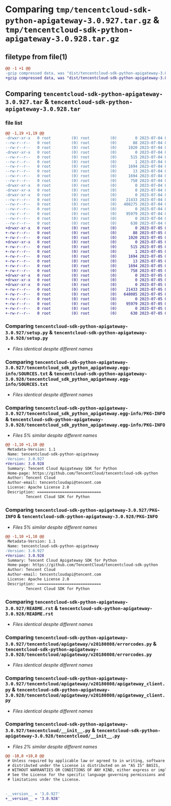 # Comparing `tmp/tencentcloud-sdk-python-apigateway-3.0.927.tar.gz` & `tmp/tencentcloud-sdk-python-apigateway-3.0.928.tar.gz`

## filetype from file(1)

```diff
@@ -1 +1 @@
-gzip compressed data, was "dist/tencentcloud-sdk-python-apigateway-3.0.927.tar", last modified: Tue Jul  4 00:14:33 2023, max compression
+gzip compressed data, was "dist/tencentcloud-sdk-python-apigateway-3.0.928.tar", last modified: Wed Jul  5 00:18:20 2023, max compression
```

## Comparing `tencentcloud-sdk-python-apigateway-3.0.927.tar` & `tencentcloud-sdk-python-apigateway-3.0.928.tar`

### file list

```diff
@@ -1,19 +1,19 @@
-drwxr-xr-x   0 root         (0) root         (0)        0 2023-07-04 00:14:33.000000 tencentcloud-sdk-python-apigateway-3.0.927/
--rw-r--r--   0 root         (0) root         (0)       88 2023-07-04 00:14:33.000000 tencentcloud-sdk-python-apigateway-3.0.927/setup.cfg
--rw-r--r--   0 root         (0) root         (0)     1020 2023-07-04 00:14:33.000000 tencentcloud-sdk-python-apigateway-3.0.927/setup.py
-drwxr-xr-x   0 root         (0) root         (0)        0 2023-07-04 00:14:33.000000 tencentcloud-sdk-python-apigateway-3.0.927/tencentcloud_sdk_python_apigateway.egg-info/
--rw-r--r--   0 root         (0) root         (0)      515 2023-07-04 00:14:33.000000 tencentcloud-sdk-python-apigateway-3.0.927/tencentcloud_sdk_python_apigateway.egg-info/SOURCES.txt
--rw-r--r--   0 root         (0) root         (0)        1 2023-07-04 00:14:33.000000 tencentcloud-sdk-python-apigateway-3.0.927/tencentcloud_sdk_python_apigateway.egg-info/dependency_links.txt
--rw-r--r--   0 root         (0) root         (0)     1694 2023-07-04 00:14:33.000000 tencentcloud-sdk-python-apigateway-3.0.927/tencentcloud_sdk_python_apigateway.egg-info/PKG-INFO
--rw-r--r--   0 root         (0) root         (0)       13 2023-07-04 00:14:33.000000 tencentcloud-sdk-python-apigateway-3.0.927/tencentcloud_sdk_python_apigateway.egg-info/top_level.txt
--rw-r--r--   0 root         (0) root         (0)     1694 2023-07-04 00:14:33.000000 tencentcloud-sdk-python-apigateway-3.0.927/PKG-INFO
--rw-r--r--   0 root         (0) root         (0)      758 2023-07-04 00:14:33.000000 tencentcloud-sdk-python-apigateway-3.0.927/README.rst
-drwxr-xr-x   0 root         (0) root         (0)        0 2023-07-04 00:14:33.000000 tencentcloud-sdk-python-apigateway-3.0.927/tencentcloud/
-drwxr-xr-x   0 root         (0) root         (0)        0 2023-07-04 00:14:33.000000 tencentcloud-sdk-python-apigateway-3.0.927/tencentcloud/apigateway/
-drwxr-xr-x   0 root         (0) root         (0)        0 2023-07-04 00:14:33.000000 tencentcloud-sdk-python-apigateway-3.0.927/tencentcloud/apigateway/v20180808/
--rw-r--r--   0 root         (0) root         (0)    21433 2023-07-04 00:14:33.000000 tencentcloud-sdk-python-apigateway-3.0.927/tencentcloud/apigateway/v20180808/errorcodes.py
--rw-r--r--   0 root         (0) root         (0)   408275 2023-07-04 00:14:33.000000 tencentcloud-sdk-python-apigateway-3.0.927/tencentcloud/apigateway/v20180808/models.py
--rw-r--r--   0 root         (0) root         (0)        0 2023-07-04 00:14:33.000000 tencentcloud-sdk-python-apigateway-3.0.927/tencentcloud/apigateway/v20180808/__init__.py
--rw-r--r--   0 root         (0) root         (0)    95979 2023-07-04 00:14:33.000000 tencentcloud-sdk-python-apigateway-3.0.927/tencentcloud/apigateway/v20180808/apigateway_client.py
--rw-r--r--   0 root         (0) root         (0)        0 2023-07-04 00:14:33.000000 tencentcloud-sdk-python-apigateway-3.0.927/tencentcloud/apigateway/__init__.py
--rw-r--r--   0 root         (0) root         (0)      630 2023-07-04 00:14:33.000000 tencentcloud-sdk-python-apigateway-3.0.927/tencentcloud/__init__.py
+drwxr-xr-x   0 root         (0) root         (0)        0 2023-07-05 00:18:20.000000 tencentcloud-sdk-python-apigateway-3.0.928/
+-rw-r--r--   0 root         (0) root         (0)       88 2023-07-05 00:18:20.000000 tencentcloud-sdk-python-apigateway-3.0.928/setup.cfg
+-rw-r--r--   0 root         (0) root         (0)     1020 2023-07-05 00:18:20.000000 tencentcloud-sdk-python-apigateway-3.0.928/setup.py
+drwxr-xr-x   0 root         (0) root         (0)        0 2023-07-05 00:18:20.000000 tencentcloud-sdk-python-apigateway-3.0.928/tencentcloud_sdk_python_apigateway.egg-info/
+-rw-r--r--   0 root         (0) root         (0)      515 2023-07-05 00:18:20.000000 tencentcloud-sdk-python-apigateway-3.0.928/tencentcloud_sdk_python_apigateway.egg-info/SOURCES.txt
+-rw-r--r--   0 root         (0) root         (0)        1 2023-07-05 00:18:20.000000 tencentcloud-sdk-python-apigateway-3.0.928/tencentcloud_sdk_python_apigateway.egg-info/dependency_links.txt
+-rw-r--r--   0 root         (0) root         (0)     1694 2023-07-05 00:18:20.000000 tencentcloud-sdk-python-apigateway-3.0.928/tencentcloud_sdk_python_apigateway.egg-info/PKG-INFO
+-rw-r--r--   0 root         (0) root         (0)       13 2023-07-05 00:18:20.000000 tencentcloud-sdk-python-apigateway-3.0.928/tencentcloud_sdk_python_apigateway.egg-info/top_level.txt
+-rw-r--r--   0 root         (0) root         (0)     1694 2023-07-05 00:18:20.000000 tencentcloud-sdk-python-apigateway-3.0.928/PKG-INFO
+-rw-r--r--   0 root         (0) root         (0)      758 2023-07-05 00:18:20.000000 tencentcloud-sdk-python-apigateway-3.0.928/README.rst
+drwxr-xr-x   0 root         (0) root         (0)        0 2023-07-05 00:18:20.000000 tencentcloud-sdk-python-apigateway-3.0.928/tencentcloud/
+drwxr-xr-x   0 root         (0) root         (0)        0 2023-07-05 00:18:20.000000 tencentcloud-sdk-python-apigateway-3.0.928/tencentcloud/apigateway/
+drwxr-xr-x   0 root         (0) root         (0)        0 2023-07-05 00:18:20.000000 tencentcloud-sdk-python-apigateway-3.0.928/tencentcloud/apigateway/v20180808/
+-rw-r--r--   0 root         (0) root         (0)    21433 2023-07-05 00:18:20.000000 tencentcloud-sdk-python-apigateway-3.0.928/tencentcloud/apigateway/v20180808/errorcodes.py
+-rw-r--r--   0 root         (0) root         (0)   648085 2023-07-05 00:18:20.000000 tencentcloud-sdk-python-apigateway-3.0.928/tencentcloud/apigateway/v20180808/models.py
+-rw-r--r--   0 root         (0) root         (0)        0 2023-07-05 00:18:20.000000 tencentcloud-sdk-python-apigateway-3.0.928/tencentcloud/apigateway/v20180808/__init__.py
+-rw-r--r--   0 root         (0) root         (0)    95979 2023-07-05 00:18:20.000000 tencentcloud-sdk-python-apigateway-3.0.928/tencentcloud/apigateway/v20180808/apigateway_client.py
+-rw-r--r--   0 root         (0) root         (0)        0 2023-07-05 00:18:20.000000 tencentcloud-sdk-python-apigateway-3.0.928/tencentcloud/apigateway/__init__.py
+-rw-r--r--   0 root         (0) root         (0)      630 2023-07-05 00:18:20.000000 tencentcloud-sdk-python-apigateway-3.0.928/tencentcloud/__init__.py
```

### Comparing `tencentcloud-sdk-python-apigateway-3.0.927/setup.py` & `tencentcloud-sdk-python-apigateway-3.0.928/setup.py`

 * *Files identical despite different names*

### Comparing `tencentcloud-sdk-python-apigateway-3.0.927/tencentcloud_sdk_python_apigateway.egg-info/SOURCES.txt` & `tencentcloud-sdk-python-apigateway-3.0.928/tencentcloud_sdk_python_apigateway.egg-info/SOURCES.txt`

 * *Files identical despite different names*

### Comparing `tencentcloud-sdk-python-apigateway-3.0.927/tencentcloud_sdk_python_apigateway.egg-info/PKG-INFO` & `tencentcloud-sdk-python-apigateway-3.0.928/tencentcloud_sdk_python_apigateway.egg-info/PKG-INFO`

 * *Files 5% similar despite different names*

```diff
@@ -1,10 +1,10 @@
 Metadata-Version: 1.1
 Name: tencentcloud-sdk-python-apigateway
-Version: 3.0.927
+Version: 3.0.928
 Summary: Tencent Cloud Apigateway SDK for Python
 Home-page: https://github.com/TencentCloud/tencentcloud-sdk-python
 Author: Tencent Cloud
 Author-email: tencentcloudapi@tencent.com
 License: Apache License 2.0
 Description: ============================
         Tencent Cloud SDK for Python
```

### Comparing `tencentcloud-sdk-python-apigateway-3.0.927/PKG-INFO` & `tencentcloud-sdk-python-apigateway-3.0.928/PKG-INFO`

 * *Files 5% similar despite different names*

```diff
@@ -1,10 +1,10 @@
 Metadata-Version: 1.1
 Name: tencentcloud-sdk-python-apigateway
-Version: 3.0.927
+Version: 3.0.928
 Summary: Tencent Cloud Apigateway SDK for Python
 Home-page: https://github.com/TencentCloud/tencentcloud-sdk-python
 Author: Tencent Cloud
 Author-email: tencentcloudapi@tencent.com
 License: Apache License 2.0
 Description: ============================
         Tencent Cloud SDK for Python
```

### Comparing `tencentcloud-sdk-python-apigateway-3.0.927/README.rst` & `tencentcloud-sdk-python-apigateway-3.0.928/README.rst`

 * *Files identical despite different names*

### Comparing `tencentcloud-sdk-python-apigateway-3.0.927/tencentcloud/apigateway/v20180808/errorcodes.py` & `tencentcloud-sdk-python-apigateway-3.0.928/tencentcloud/apigateway/v20180808/errorcodes.py`

 * *Files identical despite different names*

### Comparing `tencentcloud-sdk-python-apigateway-3.0.927/tencentcloud/apigateway/v20180808/apigateway_client.py` & `tencentcloud-sdk-python-apigateway-3.0.928/tencentcloud/apigateway/v20180808/apigateway_client.py`

 * *Files identical despite different names*

### Comparing `tencentcloud-sdk-python-apigateway-3.0.927/tencentcloud/__init__.py` & `tencentcloud-sdk-python-apigateway-3.0.928/tencentcloud/__init__.py`

 * *Files 2% similar despite different names*

```diff
@@ -10,8 +10,8 @@
 # Unless required by applicable law or agreed to in writing, software
 # distributed under the License is distributed on an "AS IS" BASIS,
 # WITHOUT WARRANTIES OR CONDITIONS OF ANY KIND, either express or implied.
 # See the License for the specific language governing permissions and
 # limitations under the License.
 
 
-__version__ = '3.0.927'
+__version__ = '3.0.928'
```

